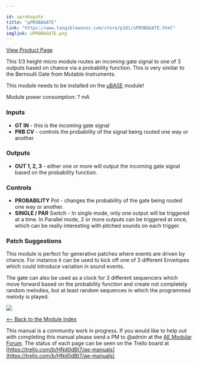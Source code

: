 ```yaml
---

id: uprobagate
title: "µPROBAGATE"
link: "https://www.tangiblewaves.com/store/p181/uPROBAGATE.html"
imglink: uPROBAGATE.png
---
```



[View Product Page](https://www.tangiblewaves.com/store/p181/uPROBAGATE.html)

This 1/3 height micro module routes an incoming gate signal to one of 3 outputs based on chance via a probability function. This is very similar to the Bernoulli Gate from Mutable Instruments.

This module needs to be installed on the [µBASE](https://wiki.aemodular.com/pmwiki.php/AeManual/UBASE) module!

Module power consumption: ? mA

### Inputs

*   **GT IN** - this is the incoming gate signal
*   **PRB CV** - controls the probability of the signal being routed one way or another

### Outputs

*   **OUT 1, 2, 3** - either one or more will output the incoming gate signal based on the probability function.

### Controls

*   **PROBABILITY** Pot - changes the probability of the gate being routed one way or another.
*   **SINGLE / PAR** Switch - In single mode, only one output will be triggered at a time. In Parallel mode, 2 or more outputs can be triggered at once, which can be really interesting with pitched sounds on each trigger.

### Patch Suggestions

This module is perfect for generative patches where events are driven by chance. For instance it can be used to kick off one of 3 different Envelopes which could introduce variation in sound events.

The gate can also be used as a clock for 3 different sequencers which move forward based on the probability function and create not completely random melodies, but at least random sequences in which the programmed melody is played.

[![](/images/th00---uPROBAGATE.png.jpg)](https://wiki.aemodular.com/uploads/AeManual/UPROBAGATE/uPROBAGATE.png "uPROBAGATE")

[<-- Back to the Module Index](https://wiki.aemodular.com/pmwiki.php/AeManual/Modules)

This manual is a community work in progress. If you would like to help out with completing this manual please send a PM to @admin at the [AE Modular Forum](http://forum.aemodular.com). The status of each page can be seen on the Trello board at [https://trello.com/b/HNd0dBt7/ae-manuals](https://trello.com/b/HNd0dBt7/ae-manuals)
